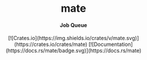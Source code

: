 <div>
  <h1 align="center">mate</h1>
  <h4 align="center">Job Queue</h4>
</div>

<div align="center">
  [![Crates.io](https://img.shields.io/crates/v/mate.svg)](https://crates.io/crates/mate)
  [![Documentation](https://docs.rs/mate/badge.svg)](https://docs.rs/mate)
</div>
